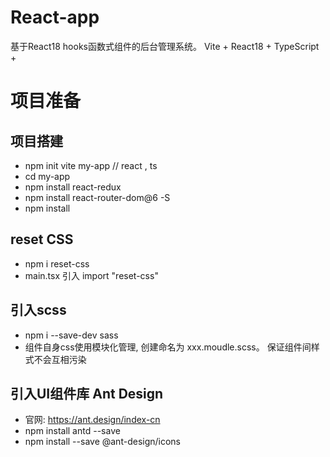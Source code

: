 # React-app
基于React18 hooks函数式组件的后台管理系统。 Vite + React18 + TypeScript +

# 项目准备
## 项目搭建
-   npm init vite my-app        // react , ts
-   cd my-app
-   npm install react-redux
-   npm install react-router-dom@6 -S
-   npm install

## reset CSS
-   npm i reset-css
-   main.tsx 引入 import "reset-css"

## 引入scss
-   npm i --save-dev sass
-   组件自身css使用模块化管理, 创建命名为 xxx.moudle.scss。 保证组件间样式不会互相污染

## 引入UI组件库  Ant Design  
-   官网: https://ant.design/index-cn
-   npm install antd --save
-   npm install --save @ant-design/icons 

